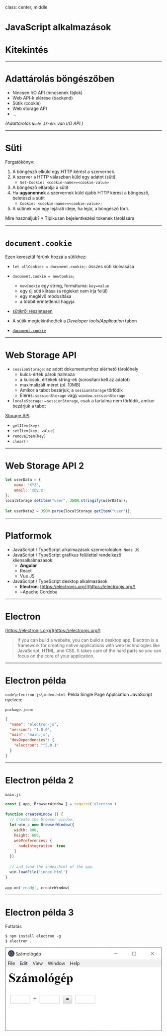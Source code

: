 class: center, middle

# JavaScript alkalmazások 
# Kitekintés

---
# Adattárolás böngészőben

* Nincsen I/O API (nincsenek fájlok)
* Web API-k elérése (backend)
* Sütik (cookie)
* Web storage API
* ...

*(Adattárolás `Node JS`-en: van I/O API.)*

---
# Süti

Forgatókönyv: 
 1. A böngésző elküld egy HTTP kérést a szervernek. 
 1. A szerver a HTTP válaszban küld egy adatot (süti).
    * `Set-Cookie: <cookie-name>=<cookie-value>`
1. A böngésző eltárolja a sütit
1. Ha **ugyanennek** a szervernek küld újabb HTTP kérést a böngésző, beleteszi a sütit
    * `Cookie: <cookie-name>=<cookie-value>;`
1. A sütinek van egy lejárati ideje, ha lejár, a böngésző törli. 

Mire használjuk? 
    * Tipikusan bejelentkezési tokenek tárolására

---
# `document.cookie`

Ezen keresztül férünk hozzá a sütikhez:
* `let allCookies = document.cookie;`: összes süti kiolvasása
* `document.cookie = newCookie;`
    * `newCookie` egy string, formátuma: `key=value`
    * egy új süti kiírása (a régieket nem írja felül)
    * egy meglévő módosítása
    * a többit érintetlenül hagyja


* [sütikről részletesen](https://developer.mozilla.org/en-US/docs/Web/HTTP/Cookies)
* A sütik megtekinthetőek a *Developer tools/Application* tabon
* [`document.cookie`](https://developer.mozilla.org/en-US/docs/Web/API/Document/cookie)

---
# Web Storage API

* `sessionStorage`: az adott dokumentumhoz elérhető tárolóhely
    * kulcs-érték párok halmaza
    * a kulcsok, értékek string-ek (sorosítani kell az adatot)
    * maximalizált méret (pl. 10MB)
    * Amikor a tabot bezárjuk, a `sessionStorage` törlődik
    * Elérés: `sessionStorage` vagy `window.sessionStorage`
* `localeStorage`: ~`sessionStorage`, csak a tartalma nem törlődik, amikor bezárjuk a tabot

[Storage API](https://developer.mozilla.org/en-US/docs/Web/API/Web_Storage_API): 
 * `getItem(key)`
 * `setItem(key, value)`
 * `removeItem(key)`
 * `clear()`

---
# Web Storage API 2

```js
let userData = {
    name: 'XYZ',
    email: 'x@y.z'
};
localStorage.setItem("user", JSON.stringify(userData));

let userData2 = JSON.parse(localStorage.getItem("user"));
```

---

# Platformok

* JavaScript / TypeScript alkalmazások szerveroldalon: `Node JS`
* JavaScript / TypeScript grafikus felülettel rendelkező kliensalkalmazások: 
    * **Angular**
    * React
    * Vue JS
* JavaScript / TypeScript desktop alkalmazások
    * **Electron**: [https://electronjs.org/](https://electronjs.org/)
    * ~Apache Cordoba

---
# Electron

[https://electronjs.org/](https://electronjs.org/)

> If you can build a website, you can build a desktop app. Electron is a framework for creating native applications with web technologies like JavaScript, HTML, and CSS. It takes care of the hard parts so you can focus on the core of your application.

---
# Electron példa

`code\electron-js\index.html`: Példa Single Page Applciation JavaScript nyelven:

`package.json`:

```json
{
  "name": "electron-js",
  "version": "1.0.0",
  "main": "main.js",
  "devDependencies": {
    "electron": "^5.0.1"
  }
}
```

---
# Electron példa 2

`main.js`
```js
const { app, BrowserWindow } = require('electron')

function createWindow () {
  // Create the browser window.
  let win = new BrowserWindow({
    width: 800,
    height: 600,
    webPreferences: {
      nodeIntegration: true
    }
  })

  // and load the index.html of the app.
  win.loadFile('index.html')
}

app.on('ready', createWindow)
```
---
# Electron példa 3

Futtatás
```console
$ npm install electron -g
$ electron .
```

![](calculator.png)








